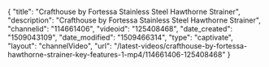 {
    "title": "Crafthouse by Fortessa Stainless Steel Hawthorne Strainer",
    "description": "Crafthouse by Fortessa Stainless Steel Hawthorne Strainer",
    "channelid": "114661406",
    "videoid": "125408468",
    "date_created": "1509043109",
    "date_modified": "1509466314",
    "type": "captivate",
    "layout": "channelVideo",
    "url": "\/latest-videos\/crafthouse-by-fortessa-hawthorne-strainer-key-features-1-mp4\/114661406-125408468"
}